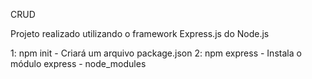 CRUD

Projeto realizado utilizando o framework Express.js do Node.js

1: npm init - Criará um arquivo package.json
2: npm express - Instala o módulo express - node_modules

